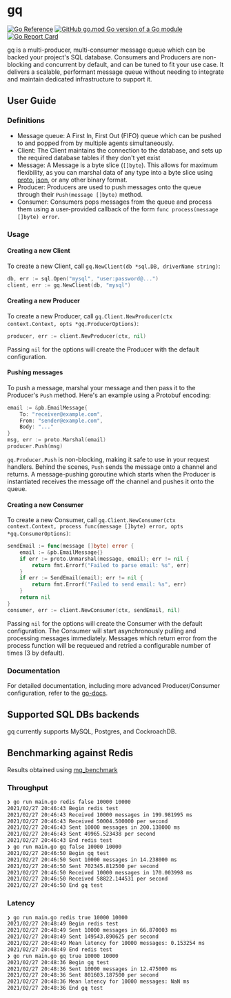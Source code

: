 # gq

[![Go Reference](https://pkg.go.dev/badge/github.com/mattbonnell/gq.svg)](https://pkg.go.dev/github.com/mattbonnell/gq)
[![GitHub go.mod Go version of a Go module](https://img.shields.io/github/go-mod/go-version/mattbonnell/gq)](https://github.com/mattbonnell/gq)
[![Go Report Card](https://goreportcard.com/badge/github.com/mattbonnell/gq)](https://goreportcard.com/report/github.com/mattbonnell/gq)

gq is a multi-producer, multi-consumer message queue which can be backed your project's SQL database.
Consumers and Producers are non-blocking and concurrent by default, and can be tuned to fit your use case.
It delivers a scalable, performant message queue without needing to integrate and maintain dedicated infrastructure to support it.

## User Guide
### Definitions
- Message queue: A First In, First Out (FIFO) queue which can be pushed to and popped from by multiple agents simultaneously.
- Client: The Client maintains the connection to the database, and sets up the required database tables if they don't yet exist
- Message: A Message is a byte slice (`[]byte`). This allows for maximum flexibility, as you can marshal data of any type into a byte slice 
using [proto](https://pkg.go.dev/google.golang.org/protobuf/proto#Marshal), [json](https://golang.org/pkg/encoding/json/#Marshal), or any other binary format.
- Producer: Producers are used to push messages onto the queue through their `Push(message []byte)` method.
- Consumer: Consumers pops messages from the queue and process them using a user-provided callback of the form `func process(message []byte) error`.

### Usage

#### Creating a new Client
To create a new Client, call `gq.NewClient(db *sql.DB, driverName string)`:
```go
db, err := sql.Open("mysql", "user:password@...")
client, err := gq.NewClient(db, "mysql")
```

#### Creating a new Producer
To create a new Producer, call `gq.Client.NewProducer(ctx context.Context, opts *gq.ProducerOptions)`:
```go
producer, err := client.NewProducer(ctx, nil)
```
Passing `nil` for the options will create the Producer with the default configuration.
#### Pushing messages
To push a message, marshal your message and then pass it to the Producer's `Push` method. Here's an example using a Protobuf encoding:
```go
email := &pb.EmailMessage{
	To: "receiver@example.com",
	From: "sender@example.com",
	Body: "..."
}
msg, err := proto.Marshal(email)
producer.Push(msg)
```
`gq.Producer.Push` is non-blocking, making it safe to use in your request handlers. Behind the scenes, `Push` sends the message onto a channel and returns. A message-pushing
goroutine which starts when the Producer is instantiated receives the message off the channel and pushes it onto the queue.


#### Creating a new Consumer
To create a new Consumer, call `gq.Client.NewConsumer(ctx context.Context, process func(message []byte) error, opts *gq.ConsumerOptions)`:
```go
sendEmail := func(message []byte) error {
	email := &pb.EmailMessage{}
	if err := proto.Unmarshal(message, email); err != nil {
		return fmt.Errorf("Failed to parse email: %s", err)
	}
	if err := SendEmail(email); err != nil {
		return fmt.Errorf("Failed to send email: %s", err)
	}
	return nil
}
consumer, err := client.NewConsumer(ctx, sendEmail, nil)
```
Passing `nil` for the options will create the Consumer with the default configuration.
The Consumer will start asynchronously pulling and processing messages immediately. Messages which return error from the process function will be
requeued and retried a configurable number of times (3 by default).

### Documentation
For detailed documentation, including more advanced Producer/Consumer configuration, refer to the [go-docs](pkg.go.dev/mattbonnell/gq).

## Supported SQL DBs backends
gq currently supports MySQL, Postgres, and CockroachDB.

## Benchmarking against Redis
Results obtained using [mq_benchmark](github.com/mattbonnell/mq_benchmark)
### Throughput
```bash
❯ go run main.go redis false 10000 10000
2021/02/27 20:46:43 Begin redis test
2021/02/27 20:46:43 Received 10000 messages in 199.981995 ms
2021/02/27 20:46:43 Received 50004.500000 per second
2021/02/27 20:46:43 Sent 10000 messages in 200.138000 ms
2021/02/27 20:46:43 Sent 49965.523438 per second
2021/02/27 20:46:43 End redis test
❯ go run main.go gq false 10000 10000
2021/02/27 20:46:50 Begin gq test
2021/02/27 20:46:50 Sent 10000 messages in 14.238000 ms
2021/02/27 20:46:50 Sent 702345.812500 per second
2021/02/27 20:46:50 Received 10000 messages in 170.003998 ms
2021/02/27 20:46:50 Received 58822.144531 per second
2021/02/27 20:46:50 End gq test
```
### Latency
```bash
❯ go run main.go redis true 10000 10000
2021/02/27 20:48:49 Begin redis test
2021/02/27 20:48:49 Sent 10000 messages in 66.870003 ms
2021/02/27 20:48:49 Sent 149543.890625 per second
2021/02/27 20:48:49 Mean latency for 10000 messages: 0.153254 ms
2021/02/27 20:48:49 End redis test
❯ go run main.go gq true 10000 10000
2021/02/27 20:48:36 Begin gq test
2021/02/27 20:48:36 Sent 10000 messages in 12.475000 ms
2021/02/27 20:48:36 Sent 801603.187500 per second
2021/02/27 20:48:36 Mean latency for 10000 messages: NaN ms
2021/02/27 20:48:36 End gq test
```
